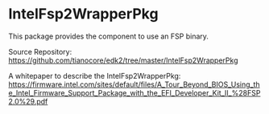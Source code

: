 # IntelFsp2WrapperPkg

This package provides the component to use an FSP binary.

Source Repository: https://github.com/tianocore/edk2/tree/master/IntelFsp2WrapperPkg

A whitepaper to describe the IntelFsp2WrapperPkg: https://firmware.intel.com/sites/default/files/A_Tour_Beyond_BIOS_Using_the_Intel_Firmware_Support_Package_with_the_EFI_Developer_Kit_II_%28FSP2.0%29.pdf